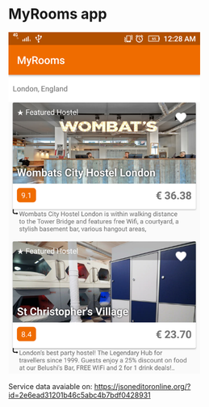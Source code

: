 # MyRooms app

<img src="https://github.com/Mozenaco/MyRooms/blob/master/print1.png" width="380">

Service data avaiable on: https://jsoneditoronline.org/?id=2e6ead31201b46c5abc4b7bdf0428931
